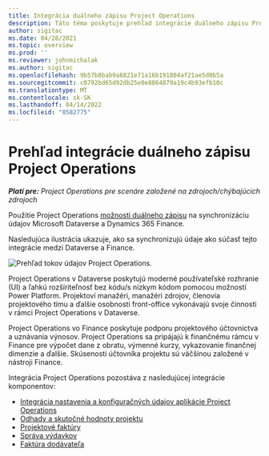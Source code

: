```yaml
---
title: Integrácia duálneho zápisu Project Operations
description: Táto téma poskytuje prehľad integrácie duálneho zápisu Project Operations.
author: sigitac
ms.date: 04/28/2021
ms.topic: overview
ms.prod: ''
ms.reviewer: johnmichalak
ms.author: sigitac
ms.openlocfilehash: 9b57b8bab9a6821e71a16b191804af21ae5d0b5a
ms.sourcegitcommit: c0792bd65d92db25e0e8864879a19c4b93efb10c
ms.translationtype: MT
ms.contentlocale: sk-SK
ms.lasthandoff: 04/14/2022
ms.locfileid: "8582775"
---
```

# <a name="project-operations-dual-write-integration-overview"></a>Prehľad integrácie duálneho zápisu Project Operations

_**Platí pre:** Project Operations pre scenáre založené na zdrojoch/chýbajúcich zdrojoch_

Použitie Project Operations [možnosti duálneho zápisu](/dynamics365/fin-ops-core/dev-itpro/data-entities/dual-write/dual-write-home-page) na synchronizáciu údajov Microsoft Dataverse a Dynamics 365 Finance.

Nasledujúca ilustrácia ukazuje, ako sa synchronizujú údaje ako súčasť tejto integrácie medzi Dataverse a Finance.

![Prehľad tokov údajov Project Operations.](./media/ProjectOperationsFlows.jpg)

Project Operations v Dataverse poskytujú moderné používateľské rozhranie (UI) a ľahkú rozšíriteľnosť bez kódu/s nízkym kódom pomocou možností Power Platform. Projektoví manažéri, manažéri zdrojov, členovia projektového tímu a ďalšie osobnosti front-office vykonávajú svoje činnosti v rámci Project Operations v Dataverse.

Project Operations vo Finance poskytuje podporu projektového účtovníctva a uznávania výnosov. Project Operations sa pripájajú k finančnému rámcu v Finance pre výpočet dane z obratu, výmenné kurzy, vykazovanie finančnej dimenzie a ďalšie. Skúsenosti účtovníka projektu sú väčšinou založené v nástroji Finance.

Integrácia Project Operations pozostáva z nasledujúcej integrácie komponentov:


- [Integrácia nastavenia a konfiguračných údajov aplikácie Project Operations](resource-dual-write-setup-integration.md) 
- [Odhady a skutočné hodnoty projektu](resource-dual-write-estimates-actuals.md)
- [Projektové faktúry](resource-dual-write-project-invoice.md)
- [Správa výdavkov](resource-dual-write-expense.md)
- [Faktúra dodávateľa](resource-dual-write-vendor-invoice.md)
